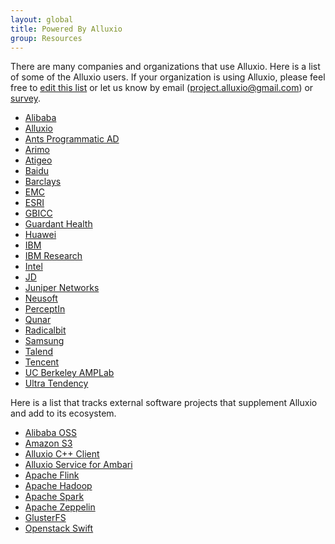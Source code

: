 ```yaml
---
layout: global
title: Powered By Alluxio
group: Resources
---
```


There are many companies and organizations that use Alluxio. Here is a list of some of the Alluxio
users. If your organization is using Alluxio, please feel free to 
[edit this list](https://github.com/alluxio/alluxio/edit/master/docs/en/Powered-By-Alluxio.md)
or let us know by email (project.alluxio@gmail.com) or
[survey](http://alluxio.org/resources/survey-users/).

* [Alibaba](http://www.alibaba.com/)
* [Alluxio](http://www.alluxio.com/)
* [Ants Programmatic AD](http://ants.vn/)
* [Arimo](http://arimo.com/)
* [Atigeo](http://atigeo.com/)
* [Baidu](http://www.baidu.com/)
* [Barclays](http://www.barclays.co.uk/)
* [EMC](https://www.emc.com/)
* [ESRI](http://www.esri.com/)
* [GBICC](http://www.gbicc.net/)
* [Guardant Health](http://www.guardanthealth.com/)
* [Huawei](http://www.huawei.com/)
* [IBM](http://www.ibm.com/)
* [IBM Research](http://www.research.ibm.com/)
* [Intel](http://www.intel.com/)
* [JD](http://www.jd.com/)
* [Juniper Networks](http://www.juniper.net/)
* [Neusoft](http://www.neusoft.com/)
* [PerceptIn](http://www.perceptin.io/)
* [Qunar](http://www.qunar.com/)
* [Radicalbit](http://www.radicalbit.io)
* [Samsung](http://www.samsung.com/us/)
* [Talend](https://www.talend.com/)
* [Tencent](https://www.tencent.com)
* [UC Berkeley AMPLab](https://amplab.cs.berkeley.edu/)
* [Ultra Tendency](http://ultratendency.com/)

Here is a list that tracks external software projects that supplement Alluxio and add to its ecosystem.

* [Alibaba OSS](http://www.aliyun.com/product/oss/?lang=en)
* [Amazon S3](https://aws.amazon.com/s3/)
* [Alluxio C++ Client](https://github.com/stormspirit/libtachyon)
* [Alluxio Service for Ambari](https://github.com/chuyqa/tachyon-ambari-service)
* [Apache Flink](https://flink.apache.org/)
* [Apache Hadoop](https://hadoop.apache.org/)
* [Apache Spark](http://spark.apache.org/)
* [Apache Zeppelin](http://zeppelin-project.org/)
* [GlusterFS](http://www.gluster.org/)
* [Openstack Swift](http://docs.openstack.org/developer/swift/)
